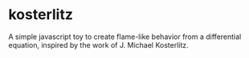 # kosterlitz
A simple javascript toy to create flame-like behavior from a differential equation, inspired by the work of J. Michael Kosterlitz.
